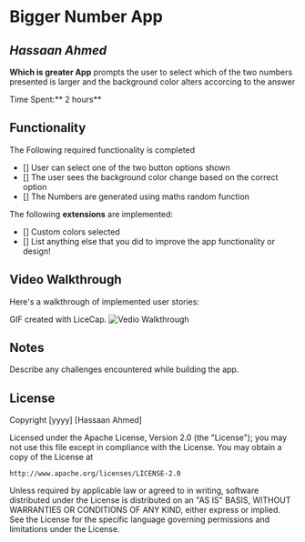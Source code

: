 # Bigger Number App

## *Hassaan Ahmed*

**Which is greater App** prompts the user to select which of the two numbers  presented is larger and the background color alters accorcing to the answer 

Time Spent:** 2 hours**

## Functionality 

The Following required functionality is completed
* [] User can select one of the two button options shown
* [] The user sees the background color change based on the correct option
* [] The Numbers are generated using maths random function

The following **extensions** are implemented:

* [] Custom colors selected
* [] List anything else that you did to improve the app functionality or design!
## Video Walkthrough
Here's a walkthrough of implemented user stories:


GIF created with LiceCap.
<img src = 'R.drawable.gifs' title = 'Vedio Walkthrough' width =''/>
## Notes
Describe any challenges encountered while building the app.

## License
Copyright [yyyy] [Hassaan Ahmed]

Licensed under the Apache License, Version 2.0 (the "License");
you may not use this file except in compliance with the License.
You may obtain a copy of the License at

    http://www.apache.org/licenses/LICENSE-2.0

Unless required by applicable law or agreed to in writing, software
distributed under the License is distributed on an "AS IS" BASIS,
WITHOUT WARRANTIES OR CONDITIONS OF ANY KIND, either express or implied.
See the License for the specific language governing permissions and
limitations under the License.